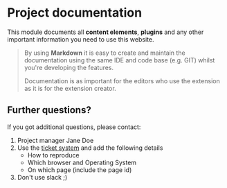 # Project documentation

This module documents all **content elements**, **plugins** and any other important information you need to use this website.

> By using **Markdown** it is easy to create and maintain the documentation using the same IDE and code base (e.g. GIT)
> whilst you're developing the features.
>
> Documentation is as important for the editors who use the extension as it is for the extension creator.

## Further questions?

If you got additional questions, please contact:

1. Project manager Jane Doe
2. Use the [ticket system](https://tickets.com) and add the following details
   * How to reproduce
   * Which browser and Operating System
   * On which page (include the page id)
3. Don't use slack ;)
